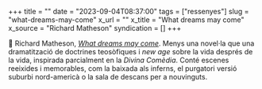 +++
title = ""
date = "2023-09-04T08:37:00"
tags = ["ressenyes"]
slug = "what-dreams-may-come"
x_url = ""
x_title = "What dreams may come"
x_source = "Richard Matheson"
syndication = []
+++

📖 Richard Matheson, *[What dreams may come](https://en.wikipedia.org/wiki/What_Dreams_May_Come_(Matheson_novel))*. Menys una novel·la que una dramatització de doctrines teosòfiques i *new age* sobre la vida després de la vida, inspirada parcialment en la *Divina Comèdia*. Conté escenes reeixides i memorables, com la baixada als inferns, el purgatori versió suburbi nord-americà o la sala de descans per a nouvinguts.
